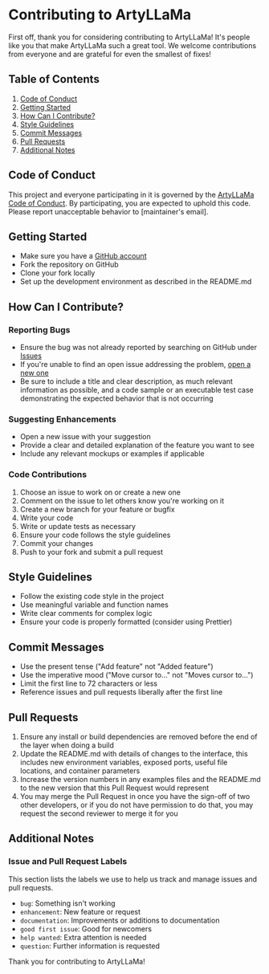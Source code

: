 # Contributing to ArtyLLaMa

First off, thank you for considering contributing to ArtyLLaMa! It's people like you that make ArtyLLaMa such a great tool. We welcome contributions from everyone and are grateful for even the smallest of fixes!

## Table of Contents

1. [Code of Conduct](#code-of-conduct)
2. [Getting Started](#getting-started)
3. [How Can I Contribute?](#how-can-i-contribute)
4. [Style Guidelines](#style-guidelines)
5. [Commit Messages](#commit-messages)
6. [Pull Requests](#pull-requests)
7. [Additional Notes](#additional-notes)

## Code of Conduct

This project and everyone participating in it is governed by the [ArtyLLaMa Code of Conduct](CODE_OF_CONDUCT.md). By participating, you are expected to uphold this code. Please report unacceptable behavior to [maintainer's email].

## Getting Started

- Make sure you have a [GitHub account](https://github.com/signup/free)
- Fork the repository on GitHub
- Clone your fork locally
- Set up the development environment as described in the README.md

## How Can I Contribute?

### Reporting Bugs

- Ensure the bug was not already reported by searching on GitHub under [Issues](https://github.com/kroonen/artyllama/issues)
- If you're unable to find an open issue addressing the problem, [open a new one](https://github.com/kroonen/artyllama/issues/new)
- Be sure to include a title and clear description, as much relevant information as possible, and a code sample or an executable test case demonstrating the expected behavior that is not occurring

### Suggesting Enhancements

- Open a new issue with your suggestion
- Provide a clear and detailed explanation of the feature you want to see
- Include any relevant mockups or examples if applicable

### Code Contributions

1. Choose an issue to work on or create a new one
2. Comment on the issue to let others know you're working on it
3. Create a new branch for your feature or bugfix
4. Write your code
5. Write or update tests as necessary
6. Ensure your code follows the style guidelines
7. Commit your changes
8. Push to your fork and submit a pull request

## Style Guidelines

- Follow the existing code style in the project
- Use meaningful variable and function names
- Write clear comments for complex logic
- Ensure your code is properly formatted (consider using Prettier)

## Commit Messages

- Use the present tense ("Add feature" not "Added feature")
- Use the imperative mood ("Move cursor to..." not "Moves cursor to...")
- Limit the first line to 72 characters or less
- Reference issues and pull requests liberally after the first line

## Pull Requests

1. Ensure any install or build dependencies are removed before the end of the layer when doing a build
2. Update the README.md with details of changes to the interface, this includes new environment variables, exposed ports, useful file locations, and container parameters
3. Increase the version numbers in any examples files and the README.md to the new version that this Pull Request would represent
4. You may merge the Pull Request in once you have the sign-off of two other developers, or if you do not have permission to do that, you may request the second reviewer to merge it for you

## Additional Notes

### Issue and Pull Request Labels

This section lists the labels we use to help us track and manage issues and pull requests.

- `bug`: Something isn't working
- `enhancement`: New feature or request
- `documentation`: Improvements or additions to documentation
- `good first issue`: Good for newcomers
- `help wanted`: Extra attention is needed
- `question`: Further information is requested

Thank you for contributing to ArtyLLaMa!
